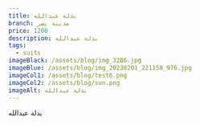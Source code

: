```yaml
---
title: بدلة عبدالله
branch: مدينة نصر
price: 1200
description: بدلة عبدالله
tags:
  - suits
imageBlack: /assets/blog/img_3286.jpg
imageBlue: /assets/blog/img_20230201_221158_976.jpg
imageCol1: /assets/blog/test6.png
imageCol2: /assets/blog/sun.png
imageAlt: بدلة عبدالله
---
```

بدلة عبدالله